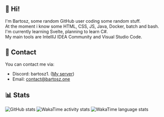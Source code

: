 ## 👋 Hi!
I'm Bartosz, some random GitHub user coding some random stuff. <br/>
At the moment i know some HTML, CSS, JS, Java, Docker, batch and bash. <br/>
I'm currently learning Svelte, planning to learn C#. <br/>
My main tools are IntellIJ IDEA Community and Visual Studio Code. <br/>

## 📨 Contact
You can contact me via:
- Discord: bartosz1. ([My server](https://discord.gg/FcFebUD9wG))
- Email: [contact@bartosz.one](mailto:contact@bartosz.one)

## 📊 Stats
![GitHub stats](https://github-readme-stats.vercel.app/api?username=bartosz11&show_icons=true&theme=dark)
![WakaTime activity stats](https://wakatime.com/share/@a84327e8-d17a-4fa2-b904-dbf93bdffa18/8c36c738-0e86-4975-b6cc-390179539496.svg)
![WakaTime language stats](https://wakatime.com/share/@a84327e8-d17a-4fa2-b904-dbf93bdffa18/596cc708-afd2-4954-a1c4-7e9c3ecdf7f0.svg)


